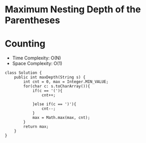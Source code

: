 # Maximum Nesting Depth of the Parentheses
# Counting
* Time Complexity: O(N)
* Space Complexity: O(1)
```
class Solution {
    public int maxDepth(String s) {
        int cnt = 0, max = Integer.MIN_VALUE;
        for(char c: s.toCharArray()){
            if(c == '('){
                cnt++;
				
            }else if(c == ')'){
                cnt--;
            }
            max = Math.max(max, cnt);
        }
        return max;
    }
}
```